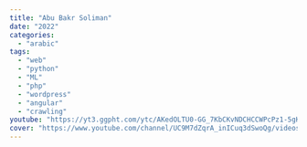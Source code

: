 ```yaml
---
title: "Abu Bakr Soliman"
date: "2022"
categories:
  - "arabic"
tags:
  - "web"
  - "python"
  - "ML"
  - "php"
  - "wordpress"
  - "angular"
  - "crawling"
youtube: "https://yt3.ggpht.com/ytc/AKedOLTU0-GG_7KbCKvNDCHCCWPcPz1-5gKwhBFOuHhB=s88-c-k-c0x00ffffff-no-rj"
cover: "https://www.youtube.com/channel/UC9M7dZqrA_inICuq3dSwoQg/videos"
---
```


